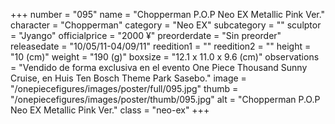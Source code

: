 +++
number = "095"
name = "Chopperman P.O.P Neo EX Metallic Pink Ver."
character = "Chopperman"
category = "Neo EX"
subcategory = ""
sculptor = "Jyango"
officialprice = "2000 ¥"
preorderdate = "Sin preorder"
releasedate = "10/05/11-04/09/11"
reedition1 = ""
reedition2 = ""
height = "10 (cm)"
weight = "190 (g)"
boxsize = "12.1 x 11.0 x 9.6 (cm)"
observations = "Vendido de forma exclusiva en el evento One Piece Thousand Sunny Cruise, en Huis Ten Bosch Theme Park Sasebo."
image = "/onepiecefigures/images/poster/full/095.jpg"
thumb = "/onepiecefigures/images/poster/thumb/095.jpg"
alt = "Chopperman P.O.P Neo EX Metallic Pink Ver."
class = "neo-ex"
+++
